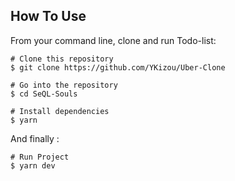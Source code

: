 ## How To Use
From your command line, clone and run Todo-list:

```
# Clone this repository
$ git clone https://github.com/YKizou/Uber-Clone

# Go into the repository
$ cd SeQL-Souls

# Install dependencies
$ yarn
```

And finally :
```
# Run Project
$ yarn dev
```
